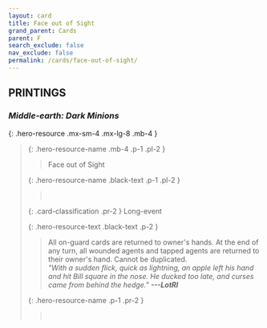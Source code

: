 ```yaml
---
layout: card
title: Face out of Sight
grand_parent: Cards
parent: F
search_exclude: false
nav_exclude: false
permalink: /cards/face-out-of-sight/
---
```


## PRINTINGS


### _Middle-earth: Dark Minions_

{: .hero-resource .mx-sm-4 .mx-lg-8 .mb-4 }
> {: .hero-resource-name .mb-4 .p-1 .pl-2 }
> > <div class="card-mp"></div>
> > <div class="card-name">Face out of Sight</div>
>
> {: .hero-resource-name .black-text .p-1 .pl-2 }
> > &nbsp;
>
> {: .card-classification .pr-2 }
> Long-event
>
> {: .hero-resource-text .black-text .p-2 }
> > All on-guard cards are returned to owner's hands. At the end of any turn, all wounded agents and tapped agents are returned to their owner's hand. Cannot be duplicated. <br>_"With a sudden flick, quick as lightning, an apple left his hand and hit Bill square in the nose. He ducked too late, and curses came from behind the hedge."_ ***---&#65279;LotRI***  
> 
> {: .hero-resource-name .p-1 .pr-2 }
> > <div class="card-shield"></div>
> > <div class="card-corruption">&nbsp;</div>

